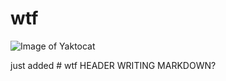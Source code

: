 # wtf

![Image of Yaktocat](https://octodex.github.com/images/yaktocat.png)

















just added # wtf HEADER WRITING MARKDOWN?
